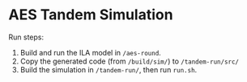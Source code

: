 AES Tandem Simulation
==================================================================================
Run steps:
1. Build and run the ILA model in `/aes-round`.
2. Copy the generated code (from `/build/sim/`)  to `/tandem-run/src/`
3. Build the simulation in `/tandem-run/`, then run `run.sh`.


